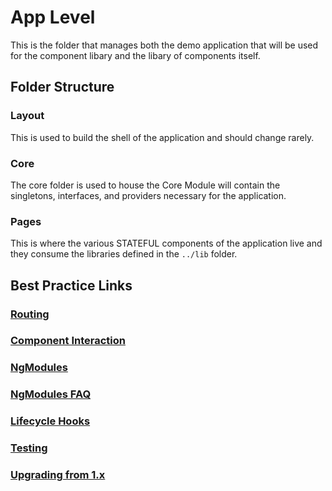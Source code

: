 # App Level
This is the folder that manages both the demo application that will be used for the component libary and the libary of components itself.

## Folder Structure

### Layout
This is used to build the shell of the application and should change rarely.

### Core
The core folder is used to house the Core Module will contain the singletons, interfaces, and providers necessary for the application.

### Pages
This is where the various STATEFUL components of the application live and they consume the libraries defined in the `../lib` folder.


## Best Practice Links

### [Routing](https://angular.io/docs/ts/latest/guide/router.html)

### [Component Interaction](https://angular.io/docs/ts/latest/cookbook/component-communication.html)

### [NgModules](https://angular.io/docs/ts/latest/cookbook/ngmodule.html)

### [NgModules FAQ](https://angular.io/docs/ts/latest/cookbook/ngmodule-faq.html)

### [Lifecycle Hooks](https://angular.io/docs/ts/latest/guide/lifecycle-hooks.html)

### [Testing](https://angular.io/docs/ts/latest/guide/testing.html)

### [Upgrading from 1.x](https://angular.io/docs/ts/latest/guide/upgrade.html)

